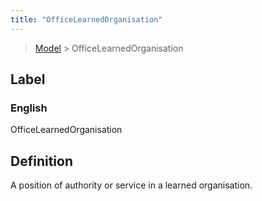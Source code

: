 ```yaml
---
title: "OfficeLearnedOrganisation"
---
```


> [Model](../../) > OfficeLearnedOrganisation

## Label

### English
OfficeLearnedOrganisation


## Definition
A position of authority or service in a learned organisation. 


    
